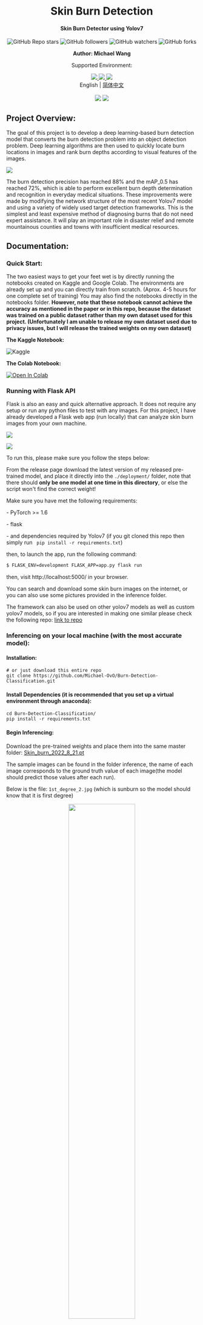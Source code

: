 <H1 align="center">
Skin Burn Detection </H1>
<h4 align = "center">
Skin Burn Detector using Yolov7</h4>
<p align = "center">
  <img alt="GitHub Repo stars" src="https://img.shields.io/github/stars/Michael-OvO/Burn-Detection-Classification?label=Please%20Support%20by%20Giving%20a%20Star&logoColor=blue&style=social">
  <img alt="GitHub followers" src="https://img.shields.io/github/followers/Michael-OvO?logoColor=blue&style=social">
  <img alt="GitHub watchers" src="https://img.shields.io/github/watchers/Michael-OvO/Burn-Detection-Classification?logoColor=blue&style=social">
  <img alt="GitHub forks" src="https://img.shields.io/github/forks/Michael-OvO/Burn-Detection-Classification?logoColor=blue&style=social">
</p>
<p align = "center"> <b> Author: Michael Wang</b> </p>
<p align = "center" style="bold">Supported Environment:</p> 
<div align = "center">
<a href="https://colab.research.google.com/">
  <img src="https://img.shields.io/badge/Colab-F9AB00?style=for-the-badge&logo=googlecolab&color=525252">
  </a>
  <a href="https://github.com/">
  <img src="https://img.shields.io/badge/GitHub-100000?style=for-the-badge&logo=github&logoColor=white">
  </a>
  <a href = "https://www.kaggle.com/"> 
<img src = "https://img.shields.io/badge/Kaggle-20BEFF?style=for-the-badge&logo=Kaggle&logoColor=white">
    </a>
      <br>
</div>


<div align="center">
    English | <a href=".github/README_CN.md">简体中文</a>
	<br>
	<br>
	<img src = https://repobeats.axiom.co/api/embed/249bb0571f23c4ff40d79ff2544439732c31e94d.svg >
	<img src = ./introduction_stats.svg>
</div>
																																										


## Project Overview:

The goal of this project is to develop a deep learning-based burn detection model that converts the burn detection problem into an object detection problem. Deep learning algorithms are then used to quickly locate burn locations in images and rank burn depths according to visual features of the images.

![](./figures/final_precision.png)

The burn detection precision has reached 88% and the mAP_0.5 has reached 72%, which is able to perform excellent burn depth determination and recognition in everyday medical situations. These improvements were made by modifying the network structure of the most recent Yolov7 model and using a variety of widely used target detection frameworks. This is the simplest and least expensive method of diagnosing burns that do not need expert assistance. It will play an important role in disaster relief and remote mountainous counties and towns with insufficient medical resources.

## Documentation:

### Quick Start:

The two easiest ways to get your feet wet is by directly running the notebooks created on Kaggle and Google Colab. The environments are already set up and you can directly train from scratch. (Aprox. 4-5 hours for one complete set of training) You may also find the notebooks directly in the notebooks folder. **However, note that these notebook cannot achieve the accuracy as mentioned in the paper or in this repo, because the dataset was trained on a public dataset rather than my own dataset used for this project. (Unfortunately I am unable to release my own dataset used due to privacy issues, but I will release the trained weights on my own dataset)**

**The Kaggle Notebook:**

<a href="https://www.kaggle.com/code/michaelwovo/skin-burn/notebook?scriptVersionId=103621232" target="_blank"><img align="left" alt="Kaggle" title="Open in Kaggle" src="https://kaggle.com/static/images/open-in-kaggle.svg"></a><br>

**The Colab Notebook:**

<a href="https://colab.research.google.com/github/Michael-OvO/Burn-Detection-Classification/blob/main/notebooks/colab_skin_burn(demo).ipynb" target="_parent"><img src="https://colab.research.google.com/assets/colab-badge.svg" alt="Open In Colab"/></a>

### Running with Flask API

Flask is also an easy and quick alternative approach. It does not require any setup or run any python files to test with any images. For this project, I have already developed a Flask web app (run locally) that can analyze skin burn images from your own machine. 

![](./figures/Flask_webappview2.png)

![](./figures/Flask_webappview3.png)

To run this, please make sure you follow the steps below:

From the release page download the latest version of my released pre-trained model, and place it directly into the `./deployment/` folder, note that there should **only be one model at one time in this directory**, or else the script won't find the correct weight!

Make sure you have met the following requirements:

\- PyTorch >= 1.6

\- flask

\- and dependencies required by Yolov7 (if you git cloned this repo then simply run ``` pip install -r requirements.txt```) 

then, to launch the app, run the following command:

```bash
$ FLASK_ENV=development FLASK_APP=app.py flask run
```

then, visit http://localhost:5000/ in your browser.

You can search and download some skin burn images on the internet, or you can also use some pictures provided in the inference folder.

The framework can also be used on other yolov7 models as well as custom yolov7 models, so if you are interested in making one similar please check the following repo: [link to repo](https://github.com/Michael-OvO/Yolov7-Flask)

### Inferencing on your local machine (with the most accurate model):

####  Installation:

``` shell
# or just download this entire repo
git clone https://github.com/Michael-OvO/Burn-Detection-Classification.git
```

#### Install Dependencies (it is recommended that you set up a virtual environment through anaconda):

``` shell
cd Burn-Detection-Classification/
pip install -r requirements.txt
```

#### Begin Inferencing:

Download the pre-trained weights and place them into the same master folder: [Skin_burn_2022_8_21.pt](https://github.com/Michael-OvO/Burn-Detection-Classification/releases/download/v1.0.0/skin_burn_2022_8_21.pt)

The sample images can be found in the folder inference, the name of each image corresponds to the ground truth value of each image(the model should predict those values after each run).

Below is the file: `1st_degree_2.jpg` (which is sunburn so the model should know that it is first degree)

<div align="center">
    <a href="./">
        <img src="./inference/images/1st_degree_2.jpg" width="59%"/>
    </a>
</div>



On video:

``` shell
python detect.py --weights Skin_burn_2022_8_21.pt  --source yourvideo.mp4
```

On image:
``` shell
python detect.py --weights Skin_burn_2022_8_21.pt --source inference/images/first_degree_2.jpg
```

<div align="center">
    <a href="./">
        <img src="./inference/results/1st_degree_2.jpg" width="59%"/>
    </a>
</div>



## Export (Same  as  Yolov7: )

**Pytorch to CoreML (and inference on MacOS/iOS)** <a href="https://colab.research.google.com/github/WongKinYiu/yolov7/blob/main/tools/YOLOv7CoreML.ipynb"><img src="https://colab.research.google.com/assets/colab-badge.svg" alt="Open In Colab"></a>

**Pytorch to ONNX with NMS (and inference)** <a href="https://colab.research.google.com/github/WongKinYiu/yolov7/blob/main/tools/YOLOv7onnx.ipynb"><img src="https://colab.research.google.com/assets/colab-badge.svg" alt="Open In Colab"></a>

```shell
python export.py --weights yolov7-tiny.pt --grid --end2end --simplify \
        --topk-all 100 --iou-thres 0.65 --conf-thres 0.35 --img-size 640 640 --max-wh 640
```

**Pytorch to TensorRT with NMS (and inference)** <a href="https://colab.research.google.com/github/WongKinYiu/yolov7/blob/main/tools/YOLOv7trt.ipynb"><img src="https://colab.research.google.com/assets/colab-badge.svg" alt="Open In Colab"></a>

```shell
wget https://github.com/WongKinYiu/yolov7/releases/download/v0.1/yolov7-tiny.pt
python export.py --weights ./yolov7-tiny.pt --grid --end2end --simplify --topk-all 100 --iou-thres 0.65 --conf-thres 0.35 --img-size 640 640
git clone https://github.com/Linaom1214/tensorrt-python.git
python ./tensorrt-python/export.py -o yolov7-tiny.onnx -e yolov7-tiny-nms.trt -p fp16
```

**Pytorch to TensorRT another way** <a href="https://colab.research.google.com/gist/AlexeyAB/fcb47ae544cf284eb24d8ad8e880d45c/yolov7trtlinaom.ipynb"><img src="https://colab.research.google.com/assets/colab-badge.svg" alt="Open In Colab"></a> <details><summary> <b>Expand</b> </summary>


```shell
wget https://github.com/WongKinYiu/yolov7/releases/download/v0.1/yolov7-tiny.pt
python export.py --weights yolov7-tiny.pt --grid --include-nms
git clone https://github.com/Linaom1214/tensorrt-python.git
python ./tensorrt-python/export.py -o yolov7-tiny.onnx -e yolov7-tiny-nms.trt -p fp16

# Or use trtexec to convert ONNX to TensorRT engine
/usr/src/tensorrt/bin/trtexec --onnx=yolov7-tiny.onnx --saveEngine=yolov7-tiny-nms.trt --fp16
```

</details>

Tested with: Python 3.7.13, Pytorch 1.12.0+cu113

## Todos:

- [x] Finish Colab Notebook [2022.8.18]
- [x] Set up the rest of the code space [2022.8.21]
- [x] Add Chinese Markdown [2022.8.21]
- [x] Flask Environment for the trained model [2022.8.24]
- [x] Finish Paper [2022.8.26]

## Resources:

Please refer to the resources folder

- [x] Pretrained Models and weights
- [ ] Datasets
- [ ] Burn Guidelines
- [x] Appendix 1 [yolov5 runs]
- [x] Appendix 2 [yolov7 runs]
- [x] Appendix 3 [Hyp-evolution]
- [ ] Appendix 4
- [ ] Appendix 5
- [ ] Appendix 6

## Latest Updates:

<p align="center">
  <img alt="GitHub last commit" src="https://img.shields.io/github/last-commit/Michael-OvO/Burn-Detection-Classification?style=for-the-badge">
  <img alt="GitHub commit activity" src="https://img.shields.io/github/commit-activity/y/Michael-OvO/Burn-Detection-Classification?style=for-the-badge">
  <img alt="GitHub repo size" src="https://img.shields.io/github/repo-size/Michael-OvO/Burn-Detection-Classification?color=orange&style=for-the-badge">
</p>

## Contributors & People Involved:
![](./people.svg)

## Special Thanks:

I dedicate this space to those who helped me a lot in the process of doing this project, a huge shout-out to the following people mentioned below: 

  <a href="https://github.com/femj007"><img src="https://avatars.githubusercontent.com/u/26188861?v=4" height="auto" width="200" style="border-radius: 50%; zoom: 33%;"></a> <a href="https://github.com/XuChentianye"><img src="https://avatars.githubusercontent.com/u/54856468?v=4" height="auto" width="200" style="border-radius: 50%; zoom: 33%;"></a>  <a href="https://github.com/PeterZaipinai"><img src="https://avatars.githubusercontent.com/u/108601699?v=4" height="auto" width="200" style="border-radius: 50%; zoom: 33%;"></a>  <a href="https://github.com/goldenwill26"><img src="https://avatars.githubusercontent.com/u/56639721?v=4" height="auto" width="200" style="border-radius: 50%; zoom: 33%;"></a>  




## Acknowledgements

<details><summary> <b>Expand</b> </summary>

* [https://github.com/AlexeyAB/darknet](https://github.com/AlexeyAB/darknet)
* [https://github.com/WongKinYiu/yolor](https://github.com/WongKinYiu/yolor)
* [https://github.com/WongKinYiu/PyTorch_YOLOv4](https://github.com/WongKinYiu/PyTorch_YOLOv4)
* [https://github.com/WongKinYiu/ScaledYOLOv4](https://github.com/WongKinYiu/ScaledYOLOv4)
* [https://github.com/Megvii-BaseDetection/YOLOX](https://github.com/Megvii-BaseDetection/YOLOX)
* [https://github.com/ultralytics/yolov3](https://github.com/ultralytics/yolov3)
* [https://github.com/ultralytics/yolov5](https://github.com/ultralytics/yolov5)
* [https://github.com/DingXiaoH/RepVGG](https://github.com/DingXiaoH/RepVGG)
* [https://github.com/JUGGHM/OREPA_CVPR2022](https://github.com/JUGGHM/OREPA_CVPR2022)
* [https://github.com/TexasInstruments/edgeai-yolov5/tree/yolo-pose](https://github.com/TexasInstruments/edgeai-yolov5/tree/yolo-pose)
* [https://github.com/WongKinYiu/yolov7](https://github.com/WongKinYiu/yolov7)

</details>
